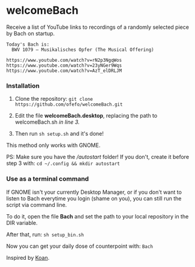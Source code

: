 # welcomeBach

Receive a list of YouTube links to recordings of a randomly selected piece by Bach on startup.

```
Today's Bach is: 
  BWV 1079 – Musikalisches Opfer (The Musical Offering)

https://www.youtube.com/watch?v=rN2p3NgqWos
https://www.youtube.com/watch?v=23yNGer9Wqs
https://www.youtube.com/watch?v=AzT_elDRLJM
```


### Installation

1. Clone the repository: `git clone https://github.com/ofefo/welcomeBach.git`

2. Edit the file **welcomeBach.desktop**, replacing the path to welcomeBach.sh *in line 3.*

3. Then run `sh setup.sh` and it's done!

This method only works with GNOME.

PS: Make sure you have the */autostart* folder! If you don't, create it before step 3 with: `cd ~/.config && mkdir autostart`

### Use as a terminal command

If GNOME isn't your currently Desktop Manager, or if you don't want to listen to Bach everytime you login (shame on you), you can still run the script via command line.

To do it, open the file **Bach** and set the path to your local repository in the DIR variable.

After that, run: `sh setup_bin.sh`

Now you can get your daily dose of counterpoint with: `Bach`


Inspired by [Koan].

[Koan]: https://github.com/a-moreira/Koan
